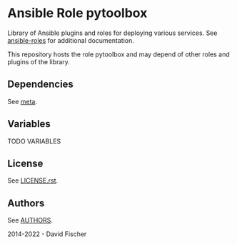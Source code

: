 # Ansible Role pytoolbox

Library of Ansible plugins and roles for deploying various services.
See [ansible-roles](https://github.com/davidfischer-ch/ansible-roles) for additional documentation.

This repository hosts the role pytoolbox and may depend of other roles and plugins of the library.

## Dependencies

See [meta](meta/main.yml).

## Variables

TODO VARIABLES

## License

See [LICENSE.rst](LICENSE.rst).

## Authors

See [AUTHORS](AUTHORS).

2014-2022 - David Fischer
